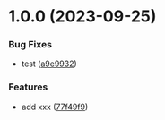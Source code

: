 # 1.0.0 (2023-09-25)


### Bug Fixes

* test ([a9e9932](https://github.com/Yean-Yia/auto-release/commit/a9e9932aedcd207ec99c01fd0d16a28f92a67104))


### Features

* add xxx ([77f49f9](https://github.com/Yean-Yia/auto-release/commit/77f49f957398824063d9f6be9d409225ffcfe950))

